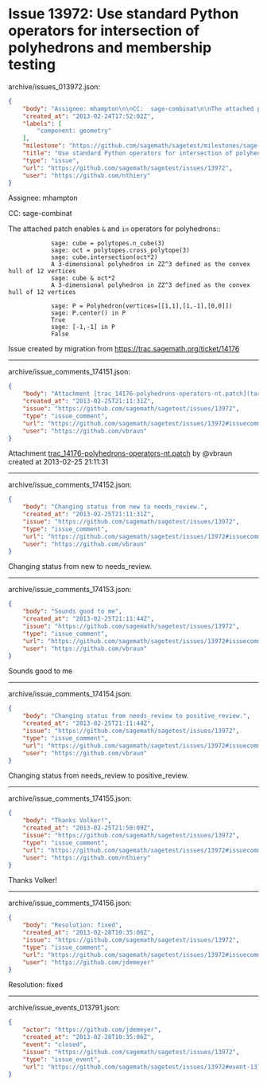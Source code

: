 # Issue 13972: Use standard Python operators for intersection of polyhedrons and membership testing

archive/issues_013972.json:
```json
{
    "body": "Assignee: mhampton\n\nCC:  sage-combinat\n\nThe attached patch enables ``&`` and ``in`` operators for polyhedrons::\n\n```\n            sage: cube = polytopes.n_cube(3)\n            sage: oct = polytopes.cross_polytope(3)\n            sage: cube.intersection(oct*2)\n            A 3-dimensional polyhedron in ZZ^3 defined as the convex hull of 12 vertices\n            sage: cube & oct*2\n            A 3-dimensional polyhedron in ZZ^3 defined as the convex hull of 12 vertices\n```\n\n\n\n```\n            sage: P = Polyhedron(vertices=[[1,1],[1,-1],[0,0]])\n            sage: P.center() in P\n            True\n            sage: [-1,-1] in P\n            False\n```\n\n\nIssue created by migration from https://trac.sagemath.org/ticket/14176\n\n",
    "created_at": "2013-02-24T17:52:02Z",
    "labels": [
        "component: geometry"
    ],
    "milestone": "https://github.com/sagemath/sagetest/milestones/sage-5.8",
    "title": "Use standard Python operators for intersection of polyhedrons and membership testing",
    "type": "issue",
    "url": "https://github.com/sagemath/sagetest/issues/13972",
    "user": "https://github.com/nthiery"
}
```
Assignee: mhampton

CC:  sage-combinat

The attached patch enables ``&`` and ``in`` operators for polyhedrons::

```
            sage: cube = polytopes.n_cube(3)
            sage: oct = polytopes.cross_polytope(3)
            sage: cube.intersection(oct*2)
            A 3-dimensional polyhedron in ZZ^3 defined as the convex hull of 12 vertices
            sage: cube & oct*2
            A 3-dimensional polyhedron in ZZ^3 defined as the convex hull of 12 vertices
```



```
            sage: P = Polyhedron(vertices=[[1,1],[1,-1],[0,0]])
            sage: P.center() in P
            True
            sage: [-1,-1] in P
            False
```


Issue created by migration from https://trac.sagemath.org/ticket/14176





---

archive/issue_comments_174151.json:
```json
{
    "body": "Attachment [trac_14176-polyhedrons-operators-nt.patch](tarball://root/attachments/some-uuid/ticket14176/trac_14176-polyhedrons-operators-nt.patch) by @vbraun created at 2013-02-25 21:11:31",
    "created_at": "2013-02-25T21:11:31Z",
    "issue": "https://github.com/sagemath/sagetest/issues/13972",
    "type": "issue_comment",
    "url": "https://github.com/sagemath/sagetest/issues/13972#issuecomment-174151",
    "user": "https://github.com/vbraun"
}
```

Attachment [trac_14176-polyhedrons-operators-nt.patch](tarball://root/attachments/some-uuid/ticket14176/trac_14176-polyhedrons-operators-nt.patch) by @vbraun created at 2013-02-25 21:11:31



---

archive/issue_comments_174152.json:
```json
{
    "body": "Changing status from new to needs_review.",
    "created_at": "2013-02-25T21:11:31Z",
    "issue": "https://github.com/sagemath/sagetest/issues/13972",
    "type": "issue_comment",
    "url": "https://github.com/sagemath/sagetest/issues/13972#issuecomment-174152",
    "user": "https://github.com/vbraun"
}
```

Changing status from new to needs_review.



---

archive/issue_comments_174153.json:
```json
{
    "body": "Sounds good to me",
    "created_at": "2013-02-25T21:11:44Z",
    "issue": "https://github.com/sagemath/sagetest/issues/13972",
    "type": "issue_comment",
    "url": "https://github.com/sagemath/sagetest/issues/13972#issuecomment-174153",
    "user": "https://github.com/vbraun"
}
```

Sounds good to me



---

archive/issue_comments_174154.json:
```json
{
    "body": "Changing status from needs_review to positive_review.",
    "created_at": "2013-02-25T21:11:44Z",
    "issue": "https://github.com/sagemath/sagetest/issues/13972",
    "type": "issue_comment",
    "url": "https://github.com/sagemath/sagetest/issues/13972#issuecomment-174154",
    "user": "https://github.com/vbraun"
}
```

Changing status from needs_review to positive_review.



---

archive/issue_comments_174155.json:
```json
{
    "body": "Thanks Volker!",
    "created_at": "2013-02-25T21:50:09Z",
    "issue": "https://github.com/sagemath/sagetest/issues/13972",
    "type": "issue_comment",
    "url": "https://github.com/sagemath/sagetest/issues/13972#issuecomment-174155",
    "user": "https://github.com/nthiery"
}
```

Thanks Volker!



---

archive/issue_comments_174156.json:
```json
{
    "body": "Resolution: fixed",
    "created_at": "2013-02-28T10:35:06Z",
    "issue": "https://github.com/sagemath/sagetest/issues/13972",
    "type": "issue_comment",
    "url": "https://github.com/sagemath/sagetest/issues/13972#issuecomment-174156",
    "user": "https://github.com/jdemeyer"
}
```

Resolution: fixed



---

archive/issue_events_013791.json:
```json
{
    "actor": "https://github.com/jdemeyer",
    "created_at": "2013-02-28T10:35:06Z",
    "event": "closed",
    "issue": "https://github.com/sagemath/sagetest/issues/13972",
    "type": "issue_event",
    "url": "https://github.com/sagemath/sagetest/issues/13972#event-13791"
}
```
